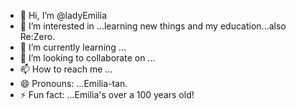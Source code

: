 - 👋 Hi, I’m @ladyEmilia
- 👀 I’m interested in ...learning new things and my education...also Re:Zero.
- 🌱 I’m currently learning ...
- 💞️ I’m looking to collaborate on ...
- 📫 How to reach me ...
- 😄 Pronouns: ...Emilia-tan.
- ⚡ Fun fact: ...Emilia's over a 100 years old!

<!---
ladyEmilia/ladyEmilia is a ✨ special ✨ repository because its `README.md` (this file) appears on your GitHub profile.
You can click the Preview link to take a look at your changes.
--->
